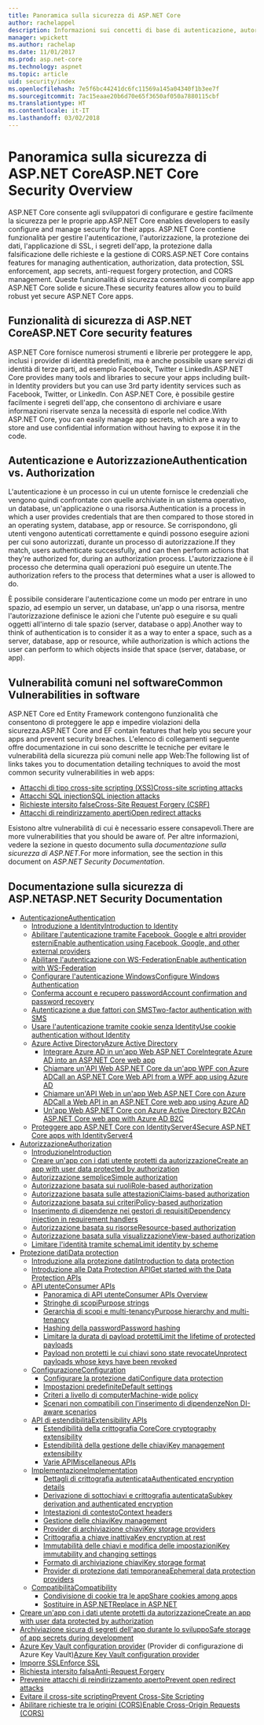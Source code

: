 ```yaml
---
title: Panoramica sulla sicurezza di ASP.NET Core
author: rachelappel
description: Informazioni sui concetti di base di autenticazione, autorizzazione e sicurezza in ASP.NET Core.
manager: wpickett
ms.author: rachelap
ms.date: 11/01/2017
ms.prod: asp.net-core
ms.technology: aspnet
ms.topic: article
uid: security/index
ms.openlocfilehash: 7e5f6bc44241dc6fc11569a145a04340f1b3ee7f
ms.sourcegitcommit: 7ac15eaae20b6d70e65f3650af050a7880115cbf
ms.translationtype: HT
ms.contentlocale: it-IT
ms.lasthandoff: 03/02/2018
---
```

# <a name="aspnet-core-security-overview"></a><span data-ttu-id="dcbf0-103">Panoramica sulla sicurezza di ASP.NET Core</span><span class="sxs-lookup"><span data-stu-id="dcbf0-103">ASP.NET Core Security Overview</span></span>

<span data-ttu-id="dcbf0-104">ASP.NET Core consente agli sviluppatori di configurare e gestire facilmente la sicurezza per le proprie app.</span><span class="sxs-lookup"><span data-stu-id="dcbf0-104">ASP.NET Core enables developers to easily configure and manage security for their apps.</span></span> <span data-ttu-id="dcbf0-105">ASP.NET Core contiene funzionalità per gestire l'autenticazione, l'autorizzazione, la protezione dei dati, l'applicazione di SSL, i segreti dell'app, la protezione dalla falsificazione delle richieste e la gestione di CORS.</span><span class="sxs-lookup"><span data-stu-id="dcbf0-105">ASP.NET Core contains features for managing authentication, authorization, data protection, SSL enforcement, app secrets, anti-request forgery protection, and CORS management.</span></span> <span data-ttu-id="dcbf0-106">Queste funzionalità di sicurezza consentono di compilare app ASP.NET Core solide e sicure.</span><span class="sxs-lookup"><span data-stu-id="dcbf0-106">These security features allow you to build robust yet secure ASP.NET Core apps.</span></span>

## <a name="aspnet-core-security-features"></a><span data-ttu-id="dcbf0-107">Funzionalità di sicurezza di ASP.NET Core</span><span class="sxs-lookup"><span data-stu-id="dcbf0-107">ASP.NET Core security features</span></span>

<span data-ttu-id="dcbf0-108">ASP.NET Core fornisce numerosi strumenti e librerie per proteggere le app, inclusi i provider di identità predefiniti, ma è anche possibile usare servizi di identità di terze parti, ad esempio Facebook, Twitter e LinkedIn.</span><span class="sxs-lookup"><span data-stu-id="dcbf0-108">ASP.NET Core provides many tools and libraries to secure your apps including built-in Identity providers but you can use 3rd party identity services such as Facebook, Twitter, or LinkedIn.</span></span> <span data-ttu-id="dcbf0-109">Con ASP.NET Core, è possibile gestire facilmente i segreti dell'app, che consentono di archiviare e usare informazioni riservate senza la necessità di esporle nel codice.</span><span class="sxs-lookup"><span data-stu-id="dcbf0-109">With ASP.NET Core, you can easily manage app secrets, which are a way to store and use confidential information without having to expose it in the code.</span></span>

## <a name="authentication-vs-authorization"></a><span data-ttu-id="dcbf0-110">Autenticazione e Autorizzazione</span><span class="sxs-lookup"><span data-stu-id="dcbf0-110">Authentication vs. Authorization</span></span>

<span data-ttu-id="dcbf0-111">L'autenticazione è un processo in cui un utente fornisce le credenziali che vengono quindi confrontate con quelle archiviate in un sistema operativo, un database, un'applicazione o una risorsa.</span><span class="sxs-lookup"><span data-stu-id="dcbf0-111">Authentication is a process in which a user provides credentials that are then compared to those stored in an operating system, database, app or resource.</span></span> <span data-ttu-id="dcbf0-112">Se corrispondono, gli utenti vengono autenticati correttamente e quindi possono eseguire azioni per cui sono autorizzati, durante un processo di autorizzazione.</span><span class="sxs-lookup"><span data-stu-id="dcbf0-112">If they match, users authenticate successfully, and can then perform actions that they're authorized for, during an authorization process.</span></span> <span data-ttu-id="dcbf0-113">L'autorizzazione è il processo che determina quali operazioni può eseguire un utente.</span><span class="sxs-lookup"><span data-stu-id="dcbf0-113">The authorization refers to the process that determines what a user is allowed to do.</span></span>

<span data-ttu-id="dcbf0-114">È possibile considerare l'autenticazione come un modo per entrare in uno spazio, ad esempio un server, un database, un'app o una risorsa, mentre l'autorizzazione definisce le azioni che l'utente può eseguire e su quali oggetti all'interno di tale spazio (server, database o app).</span><span class="sxs-lookup"><span data-stu-id="dcbf0-114">Another way to think of authentication is to consider it as a way to enter a space, such as a server, database, app or resource, while authorization is which actions the user can perform to which objects inside that space (server, database, or app).</span></span>

## <a name="common-vulnerabilities-in-software"></a><span data-ttu-id="dcbf0-115">Vulnerabilità comuni nel software</span><span class="sxs-lookup"><span data-stu-id="dcbf0-115">Common Vulnerabilities in software</span></span>

<span data-ttu-id="dcbf0-116">ASP.NET Core ed Entity Framework contengono funzionalità che consentono di proteggere le app e impedire violazioni della sicurezza.</span><span class="sxs-lookup"><span data-stu-id="dcbf0-116">ASP.NET Core and EF contain features that help you secure your apps and prevent security breaches.</span></span> <span data-ttu-id="dcbf0-117">L'elenco di collegamenti seguente offre documentazione in cui sono descritte le tecniche per evitare le vulnerabilità della sicurezza più comuni nelle app Web:</span><span class="sxs-lookup"><span data-stu-id="dcbf0-117">The following list of links takes you to documentation detailing techniques to avoid the most common security vulnerabilities in web apps:</span></span>

* [<span data-ttu-id="dcbf0-118">Attacchi di tipo cross-site scripting (XSS)</span><span class="sxs-lookup"><span data-stu-id="dcbf0-118">Cross-site scripting attacks</span></span>](https://docs.microsoft.com/aspnet/core/security/cross-site-scripting)
* [<span data-ttu-id="dcbf0-119">Attacchi SQL injection</span><span class="sxs-lookup"><span data-stu-id="dcbf0-119">SQL injection attacks</span></span>](https://docs.microsoft.com/ef/core/querying/raw-sql)
* [<span data-ttu-id="dcbf0-120">Richieste intersito false</span><span class="sxs-lookup"><span data-stu-id="dcbf0-120">Cross-Site Request Forgery (CSRF)</span></span>](https://docs.microsoft.com/aspnet/core/security/anti-request-forgery)
* [<span data-ttu-id="dcbf0-121">Attacchi di reindirizzamento aperti</span><span class="sxs-lookup"><span data-stu-id="dcbf0-121">Open redirect attacks</span></span>](https://docs.microsoft.com/aspnet/core/security/preventing-open-redirects)

<span data-ttu-id="dcbf0-122">Esistono altre vulnerabilità di cui è necessario essere consapevoli.</span><span class="sxs-lookup"><span data-stu-id="dcbf0-122">There are more vulnerabilities that you should be aware of.</span></span> <span data-ttu-id="dcbf0-123">Per altre informazioni, vedere la sezione in questo documento sulla *documentazione sulla sicurezza di ASP.NET*.</span><span class="sxs-lookup"><span data-stu-id="dcbf0-123">For more information, see the section in this document on *ASP.NET Security Documentation*.</span></span>

## <a name="aspnet-security-documentation"></a><span data-ttu-id="dcbf0-124">Documentazione sulla sicurezza di ASP.NET</span><span class="sxs-lookup"><span data-stu-id="dcbf0-124">ASP.NET Security Documentation</span></span>

*   [<span data-ttu-id="dcbf0-125">Autenticazione</span><span class="sxs-lookup"><span data-stu-id="dcbf0-125">Authentication</span></span>](authentication/index.md)
    *   [<span data-ttu-id="dcbf0-126">Introduzione a Identity</span><span class="sxs-lookup"><span data-stu-id="dcbf0-126">Introduction to Identity</span></span>](authentication/identity.md)
    *   [<span data-ttu-id="dcbf0-127">Abilitare l'autenticazione tramite Facebook, Google e altri provider esterni</span><span class="sxs-lookup"><span data-stu-id="dcbf0-127">Enable authentication using Facebook, Google, and other external providers</span></span>](authentication/social/index.md)
    *   [<span data-ttu-id="dcbf0-128">Abilitare l'autenticazione con WS-Federation</span><span class="sxs-lookup"><span data-stu-id="dcbf0-128">Enable authentication with WS-Federation</span></span>](authentication/ws-federation.md)
    * [<span data-ttu-id="dcbf0-129">Configurare l'autenticazione Windows</span><span class="sxs-lookup"><span data-stu-id="dcbf0-129">Configure Windows Authentication</span></span>](authentication/windowsauth.md)
    *   [<span data-ttu-id="dcbf0-130">Conferma account e recupero password</span><span class="sxs-lookup"><span data-stu-id="dcbf0-130">Account confirmation and password recovery</span></span>](authentication/accconfirm.md)
    *   [<span data-ttu-id="dcbf0-131">Autenticazione a due fattori con SMS</span><span class="sxs-lookup"><span data-stu-id="dcbf0-131">Two-factor authentication with SMS</span></span>](authentication/2fa.md)
    *   [<span data-ttu-id="dcbf0-132">Usare l'autenticazione tramite cookie senza Identity</span><span class="sxs-lookup"><span data-stu-id="dcbf0-132">Use cookie authentication without Identity</span></span>](authentication/cookie.md)
    *   [<span data-ttu-id="dcbf0-133">Azure Active Directory</span><span class="sxs-lookup"><span data-stu-id="dcbf0-133">Azure Active Directory</span></span>](authentication/azure-active-directory/index.md)
        *   [<span data-ttu-id="dcbf0-134">Integrare Azure AD in un'app Web ASP.NET Core</span><span class="sxs-lookup"><span data-stu-id="dcbf0-134">Integrate Azure AD into an ASP.NET Core web app</span></span>](https://azure.microsoft.com/documentation/samples/active-directory-dotnet-webapp-openidconnect-aspnetcore/)
        *   [<span data-ttu-id="dcbf0-135">Chiamare un'API Web ASP.NET Core da un'app WPF con Azure AD</span><span class="sxs-lookup"><span data-stu-id="dcbf0-135">Call an ASP.NET Core Web API from a WPF app using Azure AD</span></span>](https://azure.microsoft.com/documentation/samples/active-directory-dotnet-native-aspnetcore/)
        *   [<span data-ttu-id="dcbf0-136">Chiamare un'API Web in un'app Web ASP.NET Core con Azure AD</span><span class="sxs-lookup"><span data-stu-id="dcbf0-136">Call a Web API in an ASP.NET Core web app using Azure AD</span></span>](https://azure.microsoft.com/documentation/samples/active-directory-dotnet-webapp-webapi-openidconnect-aspnetcore/)
        *   [<span data-ttu-id="dcbf0-137">Un'app Web ASP.NET Core con Azure Active Directory B2C</span><span class="sxs-lookup"><span data-stu-id="dcbf0-137">An ASP.NET Core web app with Azure AD B2C</span></span>](https://azure.microsoft.com/resources/samples/active-directory-b2c-dotnetcore-webapp/)
    *   [<span data-ttu-id="dcbf0-138">Proteggere app ASP.NET Core con IdentityServer4</span><span class="sxs-lookup"><span data-stu-id="dcbf0-138">Secure ASP.NET Core apps with IdentityServer4</span></span>](https://identityserver4.readthedocs.io)
*   [<span data-ttu-id="dcbf0-139">Autorizzazione</span><span class="sxs-lookup"><span data-stu-id="dcbf0-139">Authorization</span></span>](authorization/index.md)
    *   [<span data-ttu-id="dcbf0-140">Introduzione</span><span class="sxs-lookup"><span data-stu-id="dcbf0-140">Introduction</span></span>](authorization/introduction.md)
    *   [<span data-ttu-id="dcbf0-141">Creare un'app con i dati utente protetti da autorizzazione</span><span class="sxs-lookup"><span data-stu-id="dcbf0-141">Create an app with user data protected by authorization</span></span>](xref:security/authorization/secure-data)
    *   [<span data-ttu-id="dcbf0-142">Autorizzazione semplice</span><span class="sxs-lookup"><span data-stu-id="dcbf0-142">Simple authorization</span></span>](authorization/simple.md)
    *   [<span data-ttu-id="dcbf0-143">Autorizzazione basata sui ruoli</span><span class="sxs-lookup"><span data-stu-id="dcbf0-143">Role-based authorization</span></span>](authorization/roles.md)
    *   [<span data-ttu-id="dcbf0-144">Autorizzazione basata sulle attestazioni</span><span class="sxs-lookup"><span data-stu-id="dcbf0-144">Claims-based authorization</span></span>](authorization/claims.md)
    *   [<span data-ttu-id="dcbf0-145">Autorizzazione basata sui criteri</span><span class="sxs-lookup"><span data-stu-id="dcbf0-145">Policy-based authorization</span></span>](authorization/policies.md)
    *   [<span data-ttu-id="dcbf0-146">Inserimento di dipendenze nei gestori di requisiti</span><span class="sxs-lookup"><span data-stu-id="dcbf0-146">Dependency injection in requirement handlers</span></span>](authorization/dependencyinjection.md)
    *   [<span data-ttu-id="dcbf0-147">Autorizzazione basata su risorse</span><span class="sxs-lookup"><span data-stu-id="dcbf0-147">Resource-based authorization</span></span>](authorization/resourcebased.md)
    *   [<span data-ttu-id="dcbf0-148">Autorizzazione basata sulla visualizzazione</span><span class="sxs-lookup"><span data-stu-id="dcbf0-148">View-based authorization</span></span>](authorization/views.md)
    *   [<span data-ttu-id="dcbf0-149">Limitare l'identità tramite schema</span><span class="sxs-lookup"><span data-stu-id="dcbf0-149">Limit identity by scheme</span></span>](authorization/limitingidentitybyscheme.md)
*   [<span data-ttu-id="dcbf0-150">Protezione dati</span><span class="sxs-lookup"><span data-stu-id="dcbf0-150">Data protection</span></span>](data-protection/index.md)
    *   [<span data-ttu-id="dcbf0-151">Introduzione alla protezione dati</span><span class="sxs-lookup"><span data-stu-id="dcbf0-151">Introduction to data protection</span></span>](data-protection/introduction.md)
    *   [<span data-ttu-id="dcbf0-152">Introduzione alle Data Protection API</span><span class="sxs-lookup"><span data-stu-id="dcbf0-152">Get started with the Data Protection APIs</span></span>](data-protection/using-data-protection.md)
    *   [<span data-ttu-id="dcbf0-153">API utente</span><span class="sxs-lookup"><span data-stu-id="dcbf0-153">Consumer APIs</span></span>](data-protection/consumer-apis/index.md)
        *   [<span data-ttu-id="dcbf0-154">Panoramica di API utente</span><span class="sxs-lookup"><span data-stu-id="dcbf0-154">Consumer APIs Overview</span></span>](data-protection/consumer-apis/overview.md)
        *   [<span data-ttu-id="dcbf0-155">Stringhe di scopi</span><span class="sxs-lookup"><span data-stu-id="dcbf0-155">Purpose strings</span></span>](data-protection/consumer-apis/purpose-strings.md)
        *   [<span data-ttu-id="dcbf0-156">Gerarchia di scopi e multi-tenancy</span><span class="sxs-lookup"><span data-stu-id="dcbf0-156">Purpose hierarchy and multi-tenancy</span></span>](data-protection/consumer-apis/purpose-strings-multitenancy.md)
        *   [<span data-ttu-id="dcbf0-157">Hashing della password</span><span class="sxs-lookup"><span data-stu-id="dcbf0-157">Password hashing</span></span>](data-protection/consumer-apis/password-hashing.md)
        *   [<span data-ttu-id="dcbf0-158">Limitare la durata di payload protetti</span><span class="sxs-lookup"><span data-stu-id="dcbf0-158">Limit the lifetime of protected payloads</span></span>](data-protection/consumer-apis/limited-lifetime-payloads.md)
        *   [<span data-ttu-id="dcbf0-159">Payload non protetti le cui chiavi sono state revocate</span><span class="sxs-lookup"><span data-stu-id="dcbf0-159">Unprotect payloads whose keys have been revoked</span></span>](data-protection/consumer-apis/dangerous-unprotect.md)
    *   [<span data-ttu-id="dcbf0-160">Configurazione</span><span class="sxs-lookup"><span data-stu-id="dcbf0-160">Configuration</span></span>](data-protection/configuration/index.md)
        *   [<span data-ttu-id="dcbf0-161">Configurare la protezione dati</span><span class="sxs-lookup"><span data-stu-id="dcbf0-161">Configure data protection</span></span>](data-protection/configuration/overview.md)
        *   [<span data-ttu-id="dcbf0-162">Impostazioni predefinite</span><span class="sxs-lookup"><span data-stu-id="dcbf0-162">Default settings</span></span>](data-protection/configuration/default-settings.md)
        *   [<span data-ttu-id="dcbf0-163">Criteri a livello di computer</span><span class="sxs-lookup"><span data-stu-id="dcbf0-163">Machine-wide policy</span></span>](data-protection/configuration/machine-wide-policy.md)
        *   [<span data-ttu-id="dcbf0-164">Scenari non compatibili con l'inserimento di dipendenze</span><span class="sxs-lookup"><span data-stu-id="dcbf0-164">Non DI-aware scenarios</span></span>](data-protection/configuration/non-di-scenarios.md)
    *   [<span data-ttu-id="dcbf0-165">API di estendibilità</span><span class="sxs-lookup"><span data-stu-id="dcbf0-165">Extensibility APIs</span></span>](data-protection/extensibility/index.md)
        *   [<span data-ttu-id="dcbf0-166">Estendibilità della crittografia Core</span><span class="sxs-lookup"><span data-stu-id="dcbf0-166">Core cryptography extensibility</span></span>](data-protection/extensibility/core-crypto.md)
        *   [<span data-ttu-id="dcbf0-167">Estendibilità della gestione delle chiavi</span><span class="sxs-lookup"><span data-stu-id="dcbf0-167">Key management extensibility</span></span>](data-protection/extensibility/key-management.md)
        *   [<span data-ttu-id="dcbf0-168">Varie API</span><span class="sxs-lookup"><span data-stu-id="dcbf0-168">Miscellaneous APIs</span></span>](data-protection/extensibility/misc-apis.md)
    *   [<span data-ttu-id="dcbf0-169">Implementazione</span><span class="sxs-lookup"><span data-stu-id="dcbf0-169">Implementation</span></span>](data-protection/implementation/index.md)
        *   [<span data-ttu-id="dcbf0-170">Dettagli di crittografia autenticata</span><span class="sxs-lookup"><span data-stu-id="dcbf0-170">Authenticated encryption details</span></span>](data-protection/implementation/authenticated-encryption-details.md)
        *   [<span data-ttu-id="dcbf0-171">Derivazione di sottochiavi e crittografia autenticata</span><span class="sxs-lookup"><span data-stu-id="dcbf0-171">Subkey derivation and authenticated encryption</span></span>](data-protection/implementation/subkeyderivation.md)
        *   [<span data-ttu-id="dcbf0-172">Intestazioni di contesto</span><span class="sxs-lookup"><span data-stu-id="dcbf0-172">Context headers</span></span>](data-protection/implementation/context-headers.md)
        *   [<span data-ttu-id="dcbf0-173">Gestione delle chiavi</span><span class="sxs-lookup"><span data-stu-id="dcbf0-173">Key management</span></span>](data-protection/implementation/key-management.md)
        *   [<span data-ttu-id="dcbf0-174">Provider di archiviazione chiavi</span><span class="sxs-lookup"><span data-stu-id="dcbf0-174">Key storage providers</span></span>](data-protection/implementation/key-storage-providers.md)
        *   [<span data-ttu-id="dcbf0-175">Crittografia a chiave inattiva</span><span class="sxs-lookup"><span data-stu-id="dcbf0-175">Key encryption at rest</span></span>](data-protection/implementation/key-encryption-at-rest.md)
        *   [<span data-ttu-id="dcbf0-176">Immutabilità delle chiavi e modifica delle impostazioni</span><span class="sxs-lookup"><span data-stu-id="dcbf0-176">Key immutability and changing settings</span></span>](data-protection/implementation/key-immutability.md)
        *   [<span data-ttu-id="dcbf0-177">Formato di archiviazione chiavi</span><span class="sxs-lookup"><span data-stu-id="dcbf0-177">Key storage format</span></span>](data-protection/implementation/key-storage-format.md)
        *   [<span data-ttu-id="dcbf0-178">Provider di protezione dati temporanea</span><span class="sxs-lookup"><span data-stu-id="dcbf0-178">Ephemeral data protection providers</span></span>](data-protection/implementation/key-storage-ephemeral.md)
    *   [<span data-ttu-id="dcbf0-179">Compatibilità</span><span class="sxs-lookup"><span data-stu-id="dcbf0-179">Compatibility</span></span>](data-protection/compatibility/index.md)
        *   [<span data-ttu-id="dcbf0-180">Condivisione di cookie tra le app</span><span class="sxs-lookup"><span data-stu-id="dcbf0-180">Share cookies among apps</span></span>](data-protection/compatibility/cookie-sharing.md)
        *   [<span data-ttu-id="dcbf0-181">Sostituire <machineKey> in ASP.NET</span><span class="sxs-lookup"><span data-stu-id="dcbf0-181">Replace <machineKey> in ASP.NET</span></span>](data-protection/compatibility/replacing-machinekey.md)
*   [<span data-ttu-id="dcbf0-182">Creare un'app con i dati utente protetti da autorizzazione</span><span class="sxs-lookup"><span data-stu-id="dcbf0-182">Create an app with user data protected by authorization</span></span>](xref:security/authorization/secure-data)
*   [<span data-ttu-id="dcbf0-183">Archiviazione sicura di segreti dell'app durante lo sviluppo</span><span class="sxs-lookup"><span data-stu-id="dcbf0-183">Safe storage of app secrets during development</span></span>](app-secrets.md)
*   <span data-ttu-id="dcbf0-184">[Azure Key Vault configuration provider](key-vault-configuration.md) (Provider di configurazione di Azure Key Vault)</span><span class="sxs-lookup"><span data-stu-id="dcbf0-184">[Azure Key Vault configuration provider](key-vault-configuration.md)</span></span>
*   [<span data-ttu-id="dcbf0-185">Imporre SSL</span><span class="sxs-lookup"><span data-stu-id="dcbf0-185">Enforce SSL</span></span>](enforcing-ssl.md)
*   [<span data-ttu-id="dcbf0-186">Richiesta intersito falsa</span><span class="sxs-lookup"><span data-stu-id="dcbf0-186">Anti-Request Forgery</span></span>](anti-request-forgery.md)
*   [<span data-ttu-id="dcbf0-187">Prevenire attacchi di reindirizzamento aperto</span><span class="sxs-lookup"><span data-stu-id="dcbf0-187">Prevent open redirect attacks</span></span>](preventing-open-redirects.md)
*   [<span data-ttu-id="dcbf0-188">Evitare il cross-site scripting</span><span class="sxs-lookup"><span data-stu-id="dcbf0-188">Prevent Cross-Site Scripting</span></span>](cross-site-scripting.md)
*   [<span data-ttu-id="dcbf0-189">Abilitare richieste tra le origini (CORS)</span><span class="sxs-lookup"><span data-stu-id="dcbf0-189">Enable Cross-Origin Requests (CORS)</span></span>](cors.md)
